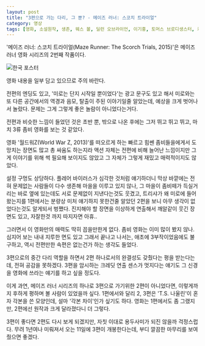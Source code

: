 ```yaml
---
layout: post
title: "3편으로 가는 다리, 그 뿐? - 메이즈 러너: 스코치 트라이얼"
category: 영상
tags: [영화, 소설원작, 생존, 웨스 볼, 딜런 오브라이언, 이기홍, 토머스 브로디생스터, 카야 스코델라리오, 로자 살라사르, 제이콥 로플랜드, 지안카를로 에스포지토, 에이단 길렌, 덱스터 다든, 알렉산더 플로리스, 배리 페퍼, 릴리 테일러, 앨런 튜딕, 퍼트리샤 클라크슨, 나탈리 엠마뉴엘, 캐서린 맥나마라]
---
```


'메이즈 러너: 스코치 트라이얼(Maze Runner: The Scorch Trials, 2015)'은
메이즈 러너 영화 시리즈의 2번째 작품이다.

![한국 포스터](https://lh3.googleusercontent.com/-HjN8wrGFRSs/WlPaXWTcf7I/AAAAAAAAdL4/gYaNYFqv7MQhmDYtKAaOCiVrnPW81GYywCE0YBhgL/s480/maze-runner-2-the-scorch-trials-movie.jpg)

<div class="im im-warning">
영화 내용을 일부 담고 있으므로 주의 바란다.
</div>

전편의 엔딩도 있고,
'미로는 단지 시작일 뿐이었다'는 광고 문구도 있고 해서
미로와는 또 다른 공간에서의 역경과 음모, 탈출이 주된 이야기일줄 알았는데,
예상을 크게 벗어나서 놀랐다.
문제는 그게 그렇게 좋은 놀람이 아니었다는거다.

전편과 비슷한 느낌이 들었던 것은 초반 뿐,
밖으로 나온 후에는 그저 뛰고 뛰고 뛰고,
마치 3류 좀비 영화를 보는 것 같았다.

영화 '월드워Z(World War Z, 2013)'를 떠오르게 하는
빠르고 힘쎈 좀비들을에게서 도망치는 장면도 많고
총 싸움도 하는지라 액션 자체는 전편에 비해 늘어난 느낌이지만
그게 이야기를 위해 썩 필요해 보이지도 않았고
그 자체가 그렇게 재밌고 매력적이지도 않았다.

설정 구멍도 상당하다.
플레어 바이러스가 심각한 것처럼 얘기하더니
막상 바깥에는 전혀 문제없는 사람들이 다수 생존해 마을을 이루고 있지 않나,
그 마을이 좀비떼가 득실거리는 바로 옆에 있는데도 서로 문제없이 지낸다는것도 웃겼고,
트리샤가 왜 미로에 들어왔는지를 1편에서는 분량상 미처 얘기하지 못한건줄 알았던
2편을 보니 아무 생각이 없었다는것도 알게되서 벙쪘다.
진지해야 할 장면을 이상하게 연출해서 깨알같이 웃긴 장면도 있고,
자잘한것 까지 따지자면 아휴..

그러면서 이 영화만의 매력도 딱히 꼽을만한게 없다.
좀비 영화는 이미 많이 봤지 않나.
심지어 보는 내내 지루한 면도 있고 그래서 끝나고 나서는,
애초에 3부작이었음에도 불구하고,
역시 전편만한 속편은 없는건가 하는 생각도 들었다.

3편으로의 중간 다리 역할을 하면서 2편 하나로서의 완결성도 갖췄다는 평을 받는다는데,
전혀 공감을 못하겠다.
3편을 암시하는 크레딧 연출 센스가 멋지다는 얘기도 그 신경을 영화에 쓰라는 얘기를 하고 싶을 정도다.

이게 과연, 메이즈 러너 시리즈의 하나로 3편으로 가기위한 2편이 아니었다면,
이렇게까지 후하게 평하며 볼 사람이 있었을까 싶다.
1편에서와 달리 2, 3편은 'T.S. 나울린'이 혼자 각본을 쓴 모양인데,
설마 '각본 차이'인가 싶기도 하다.
영화는 1편에서도 좀 그랬지만, 2편에선 원작과 크게 달라졌다니 더 그렇다.

3편이 좋다면 2편도 다시 보게 되겠지만,
자칫 이대로 용두사미가 되진 않을까 걱정스럽다.
무려 1년여나 미뤄져서 오는 11일에 3편이 개봉한다는데,
부디 깔끔한 마무리를 보여줬으면 좋겠다.
